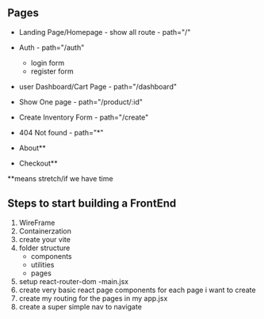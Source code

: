## Pages
- Landing Page/Homepage - show all route -  path="/"
- Auth -                        path="/auth"
    - login form
    - register form
- user Dashboard/Cart Page -    path="/dashboard"
- Show One page -               path="/product/:id"
- Create Inventory Form -       path="/create"
- 404 Not found - path="*"




- About**
- Checkout**

**means stretch/if we have time


## Steps to start building a FrontEnd
1. WireFrame
2. Containerzation
3. create your vite
4. folder structure
    - components
    - utilities
    - pages
5. setup react-router-dom -main.jsx
6. create very basic react page components for each page i want to create
7. create my routing for the pages in my app.jsx
7. create a super simple nav to navigate